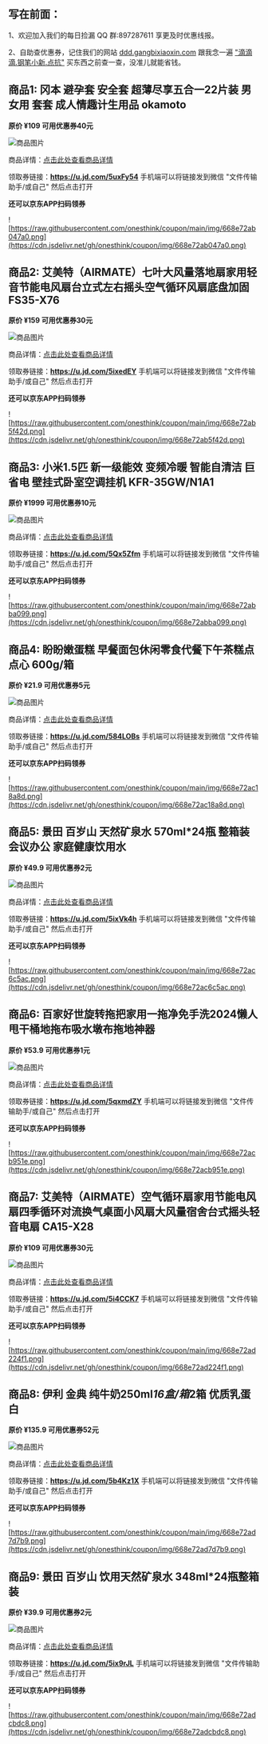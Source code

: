 ## 写在前面：

1、欢迎加入我们的每日捡漏 QQ 群:897287611 享更及时优惠线报。

2、自助查优惠券，记住我们的网站 [ddd.gangbixiaoxin.com](https://ddd.gangbixiaoxin.com) 跟我念一遍 ["滴滴滴.钢笔小新.点抗"](https://ddd.gangbixiaoxin.com) 买东西之前查一查，没准儿就能省钱。

## 商品1: 冈本 避孕套 安全套 超薄尽享五合一22片装 男女用 套套 成人情趣计生用品 okamoto

**原价 ¥109 可用优惠券40元**

![商品图片](http://img14.360buyimg.com/n1/jfs/t1/222386/7/33037/81438/665eb6a4F4b6df9c3/5748cc251e9d33c0.png)

商品详情：[点击此处查看商品详情](https://union-click.jd.com/jdc?e=1003156031&amp;p=JF8BAacJK1olXwIDVV5aDkIeB18IGloUXgUHUVZZDEMnRzBQRQQlBENHFRxWFlVMWzBeTA9KQl1XSwwDVFVPRjtUBAJQAVsMFgQZBCxgAGhpaBoWPkZyXTohexh2VzFPUxhgPGgAIygLfw9eSjFVQA5AXwVBAltKSEdjeh9tbChAH3FrNA4pazhIexpscjlMDwR0Nlc-ahJFRxt9YCl3XGZJICxVei9kAm18aVJFP1xxCyoCWitsYAxLbARpDnFxKwIpbDxKVhZWQSxeIW9gVDUBcDJjYRt7UgdjNGJhIxcmX3tSHTJubSlzWGRcUyUaaw8Wfh1aZSVlUQoyVW5eCUsQCmkPHVIQbTYCVG4LZksWAm4JGlsQWg4yVW5dDkgWBG8IHlIXXgQGZF5VD3vArtfdkerA1b_WytaKsezCitPchdMlbTYBZF5cCUkXB2gJGVslbQYBZF1tViUWUGkKGlkXWmhfHAkeVxJHWwEMElkcWg8GUW5fCUoVAV84KzxiXgFjJx9eawtnCgt0aAh0CVhFHB0oaSUVdBlebB9cFFhfDwsICkhUVWo4G2s)

领取券链接：**https://u.jd.com/5uxFy54** 手机端可以将链接发到微信 "文件传输助手/或自己" 然后点击打开

**还可以京东APP扫码领券**

![https://raw.githubusercontent.com/onesthink/coupon/main/img/668e72ab047a0.png](https://cdn.jsdelivr.net/gh/onesthink/coupon/img/668e72ab047a0.png)

## 商品2: 艾美特（AIRMATE）七叶大风量落地扇家用轻音节能电风扇台立式左右摇头空气循环风扇底盘加固 FS35-X76

**原价 ¥159 可用优惠券30元**

![商品图片](http://img14.360buyimg.com/n1/jfs/t1/232106/2/22643/203910/6687b121Ff6769968/4d3b4958093d10ac.jpg)

商品详情：[点击此处查看商品详情](https://union-click.jd.com/jdc?e=1003156031&amp;p=JF8BAa0JK1olXwIDV19UCkkXAV8IGloUVQAHXVtcAUInRzBQRQQlBENHFRxWFlVMWzBeTA9KQl1XSwwDVFVPRjtUBAJQAVsMFgQZBBBXaGtwWgQTVGB6AQ0nSS1VW2pgWQtmB2gAUF1ZSB1WAD9jfB9DFEJgA1ZKSEdjeh9tbChcHHFrAjcqe0tLexpsSzlMJQRhHFYkahFFRw9DYCx3XG5JIDxUWC9jd21raVJzP1xpEz1fWilsYAxLbARHO3FhIxkpCTxKVhZJRT1eJnF1My0DcDJjYRt7GxlhNG5kID02X3tRfjZJRyRrHGMLMjdDUjxlezteGzt1UQoyVW5eCUsQCmkPHVIQbTYCVG4fZhBCbWtdHlJFCFUEVF1aDUonAl8IHVgUWgYCUVdYAEgWM28AHGvC8L7X3u-IgPLDneffovzA1LrWytZtOHsUM28JGlkVWQEDVl5tOEsUM2w4RTUUDgEHXV5eDSVKSzhLRANID2gGXVpYD08XAl8KGloXXzYyZAUdY09vQjAOEj1tCFV4FTgfUE5_QT97QTUXWQUGFAgcCxt8ZCteUh93Cg4yVG4)

领取券链接：**https://u.jd.com/5ixedEY** 手机端可以将链接发到微信 "文件传输助手/或自己" 然后点击打开

**还可以京东APP扫码领券**

![https://raw.githubusercontent.com/onesthink/coupon/main/img/668e72ab5f42d.png](https://cdn.jsdelivr.net/gh/onesthink/coupon/img/668e72ab5f42d.png)

## 商品3: 小米1.5匹 新一级能效 变频冷暖  智能自清洁 巨省电 壁挂式卧室空调挂机 KFR-35GW/N1A1

**原价 ¥1999 可用优惠券10元**

![商品图片](http://img14.360buyimg.com/n1/jfs/t1/189819/33/45263/79625/668d03c1F33d9fd1d/3638d743e122226e.jpg)

商品详情：[点击此处查看商品详情](https://union-click.jd.com/jdc?e=1003156031&amp;p=JF8BAbAJK1olXwIDVF1aAE0WAl8IGloUXw4DUV1ZDEknRzBQRQQlBENHFRxWFlVMWzBeTA9KQl1XSwwDVFVPRjtUBAJQAVsMFgQZBAxrYC54RV5oXQBjDS42UTx-RWhLaCJvFWgAUlw2dDJCZzlYZA1oO29mIypKSEdjeh9tbCh-AnJrND0pazhSexpseTlMOQR2Nlc-ahF3RwxtYwt3FHJJIwZVeC9kAm1_Q1NlP1x-USo0VTtsYAxLbAR1Dn9xPx8qfDxKVhZJRTx3PmdrDS4WcDJjYRtreBxhAlBgIwcUX3tWRA1NHj5jLWV_CBsicjVXWhtJWxxlUQoyVW5eCUsQCmkPHVIQbTYCVG4fZp-WvbmImY290dCn0EKKs-_ApuA4GmsVWwUDU15dC0gQBG0LK1sdWjbV-eaIgvrCi9bchdPC5KHX3eKJlsMnM18LK1sUXAQCUFlcCksnM28LK1glA2gDB1hfCE4QBwFVUwxWBE1SCzBZAUkeC20MHmsXXAcAVm5tOAxrYC54RV5oXQBjDS42UTx-RWhLaCJvFWgAUlw2dDJCZzlYZA1oO29mIyptCHs)

领取券链接：**https://u.jd.com/5Qx5Zfm** 手机端可以将链接发到微信 "文件传输助手/或自己" 然后点击打开

**还可以京东APP扫码领券**

![https://raw.githubusercontent.com/onesthink/coupon/main/img/668e72abba099.png](https://cdn.jsdelivr.net/gh/onesthink/coupon/img/668e72abba099.png)

## 商品4: 盼盼嫩蛋糕 早餐面包休闲零食代餐下午茶糕点点心 600g/箱

**原价 ¥21.9 可用优惠券5元**

![商品图片](http://img14.360buyimg.com/n1/jfs/t1/149553/8/35124/176535/6684cadaF238ee5e8/825dc8638c322fdf.jpg)

商品详情：[点击此处查看商品详情](https://union-click.jd.com/jdc?e=1003156031&amp;p=JF8BAaUJK1olXwMKXFZdCk0RA18IGloVXAcEU1ZbDUInRzBQRQQlBENHFRxWFlVMWzBeTA9KQl1XSwwDVFVPRjtUBAJQAVsMFgQZBDd1diZJWzh0FnV9Nx4fCzRBWBYKQ1lSA2gAKTU9agp-ZCdaSBxiGUQLVRhKSEdjeh9tbDhyGXFdPA4pQTxLexpvYjlMIQR2HFc4ahF_RxttYwt3XGZJICxVey9jc21-eVJyP1x9EykCaCJsYAxLbAR9DnJhPwEpCTxKVhZJWDtNG1ZiI1dUcDJjYRt7UgdiNH5mIwcuX3tEcSRdfj1pNGVGVxYbVS0XcTFDUi5DUQoyVW5eCUsQCmkPHVIQbTYCVG4fZgpWVi0LGlsSbQcyVFheCUwXA2oBHVkUWjYCXFlt3-av1uW5ztOsiZiKg-f63cKr1_GAK2slXjYCVV9fCE8QAm0IK2sVXjYBZAAzCRgRAW8NHw97AE5VFwEHXxN5B2YNGlISVA8yVl9cCkknM190eS5cHEZhNRUudyhXQWx3TQBsX14AEwAzCjZ8Yw1JcjxdD1VFIxofAUpRM284)

领取券链接：**https://u.jd.com/584LOBs** 手机端可以将链接发到微信 "文件传输助手/或自己" 然后点击打开

**还可以京东APP扫码领券**

![https://raw.githubusercontent.com/onesthink/coupon/main/img/668e72ac18a8d.png](https://cdn.jsdelivr.net/gh/onesthink/coupon/img/668e72ac18a8d.png)

## 商品5: 景田 百岁山 天然矿泉水 570ml*24瓶 整箱装 会议办公 家庭健康饮用水

**原价 ¥49.9 可用优惠券2元**

![商品图片](http://img14.360buyimg.com/n1/jfs/t1/123217/25/3781/156071/5ed64652Eb21daf45/2bcd486e582b5c92.jpg)

商品详情：[点击此处查看商品详情](https://union-click.jd.com/jdc?e=1003156031&amp;p=JF8BAZkJK1olXwMKU11cDkgSBV8AH1gcWgUyEAEFVhQnWipNWhkeQxhZDAELXx9IHDRdBAlLARhaEQoBFxJSXzIGWQFRUU1UAyUHb0lNYW1rfVNiD3tKFi42bDNnawEKRAdRC3R9Ehc-ejlcURxySTkCHQp0LTo-cThoQRd9fCt3BAcANCxUbSlOUSt_biBmP09-HyovASxzdz0KbSkdLmRbLx0paj9weAxrWC18OVZ2N14BfEpgXjpxRQFiX19SNCk1VjNudwp8eCBLK29-Nyk-fxwnRDENYi9uIU5hXFkaeAlpcA1PQl1WCwoOZF9tC0oXBGYOHF0cWDYyVF5tSiVBUzBNTwQWXAUHZF9tCE0UAmgIG14cVAAKU25dAEwn1MKwztGkiI67gMDV3_Kw1ua0z8WdbTYyV25dCUoVA2sPGlkVbTYCV25eOBV5AjwAG1gRCgZsCRYKSxRKWSRmH1IQWgMAVVdtCkoWAW04K2teC1F5DjlfUikVYAkAbAloFURyPzoleCN5ATBUXw1nIkBLNywvQxlkeT1qK1sl)

领取券链接：**https://u.jd.com/5ixVk4h** 手机端可以将链接发到微信 "文件传输助手/或自己" 然后点击打开

**还可以京东APP扫码领券**

![https://raw.githubusercontent.com/onesthink/coupon/main/img/668e72ac6c5ac.png](https://cdn.jsdelivr.net/gh/onesthink/coupon/img/668e72ac6c5ac.png)

## 商品6: 百家好世旋转拖把家用一拖净免手洗2024懒人甩干桶地拖布吸水墩布拖地神器

**原价 ¥53.9 可用优惠券1元**

![商品图片](http://img14.360buyimg.com/n1/jfs/t1/187685/11/46639/164322/66743bf0F2b54116f/69537f191e79ebc0.jpg)

商品详情：[点击此处查看商品详情](https://union-click.jd.com/jdc?e=1003156031&amp;p=JF8BAa8JK1olXwIDV19UC04RBF8IGloUXAUDUV9YCksnRzBQRQQlBENHFRxWFlVMWzBeTA9KQl1XSwwDVFVPRjtUBAJQAVsMFgQZBBJRXRtxfAtpHQVqDAdaYU92SxV7Zj1GJ2gAERYqTg1gAhdgfQVeNWFrHxZKSEdjeh9tbChyH3JrNDspeyBQexpvYjlMGwRhJlYtahFrRxh9YCl3FGZJIjxVeC9kRW18aVJ8P19hFz00cC1sYAxLbARDDn9hLwIpUjxKVhZJWD1dPWVnJyUccDJjZhtraBtiX3phIC0iX3tzABxIHjJNGmUBLi4EVxdKRxtxfydlUQoyVW5eCUsQCmkPHVIQbTYCVG4fZp2_jLuXnI-B0dOL84frk5K2l18JK1sTXgcFVF5YAEoRAW84G1MSbdGv7IvXuZ6furuWk4ys-tOL6IrDgHsnM2w4G1oUXwYGU19fCHsnA2w4GGtLMwdRU1tUCEsTbTJATBhKAgVYOlpUDE8XA24MK1kUXAQAZG5tUQ1JdxZvSydVXm5aDVk0DCpfeRx1fQhvMwRHHCkbTjwWewduRRB9Om9JHG5dOA)

领取券链接：**https://u.jd.com/5qxmdZY** 手机端可以将链接发到微信 "文件传输助手/或自己" 然后点击打开

**还可以京东APP扫码领券**

![https://raw.githubusercontent.com/onesthink/coupon/main/img/668e72acb951e.png](https://cdn.jsdelivr.net/gh/onesthink/coupon/img/668e72acb951e.png)

## 商品7: 艾美特（AIRMATE）空气循环扇家用节能电风扇四季循环对流换气桌面小风扇大风量宿舍台式摇头轻音电扇 CA15-X28

**原价 ¥109 可用优惠券30元**

![商品图片](http://img14.360buyimg.com/n1/jfs/t1/226756/9/20973/110022/6687b0d9F3b47155f/7339ed8a0002915a.jpg)

商品详情：[点击此处查看商品详情](https://union-click.jd.com/jdc?e=1003156031&amp;p=JF8BAa0JK1olXwIDVFpfCksfAF8IGloUXQYFV1xZAUonRzBQRQQlBENHFRxWFlVMWzBeTA9KQl1XSwwDVFVPRjtUBAJQAVsMFgQZBE9sc2lsWAlUH15nBl8NDwlvRjNYbDJhHWgADwRVcxBgXg9cbAJcFFBWIV5KSEdjeh9tbCh2GnEALD4pa0tTexpsfTlMDwRiJlc-ahJjRwxDYwh3FGZJNBZVcS9ka21_U1JGP1xpEz4VaC9sYAxLbARtOX9hPxkpfDxKVhZJRT53WFZrDSJecDJjYRt7fBthX1RkIC0UX3tsAz13fx1pFGRyBAUAfR0Jdj1SfiFDUQoyVW5eCUsQCmkPHVIQbTYCVG4fZhBCbWtdHlJFCFUEVF1aDUonAl8IHVgUWgYCV11fC0kfM28AHGvC8L7X3u-IgPLDneffovzA1LrWytZtOHsUM28JGlkVWQEDVl5tOEsUM2w4RTUUDgAAVQ0KCiVKSzhLQh1LVGgGXVtfCkoSBl8KGloXXzYyZFomeE1zQD1JWQNwDwdSUxwlTRdHdAZ8WzUXBlwKLwUqVStDdDZBUg1BKAYyVG4)

领取券链接：**https://u.jd.com/5i4CCK7** 手机端可以将链接发到微信 "文件传输助手/或自己" 然后点击打开

**还可以京东APP扫码领券**

![https://raw.githubusercontent.com/onesthink/coupon/main/img/668e72ad224f1.png](https://cdn.jsdelivr.net/gh/onesthink/coupon/img/668e72ad224f1.png)

## 商品8: 伊利 金典 纯牛奶250ml*16盒/箱*2箱 优质乳蛋白

**原价 ¥135.9 可用优惠券52元**

![商品图片](http://img14.360buyimg.com/n1/jfs/t1/236167/13/20617/201785/6684c220Fb3570a3f/c01aadb6bfc58af5.jpg)

商品详情：[点击此处查看商品详情](https://union-click.jd.com/jdc?e=1003156031&amp;p=JF8BAdIJK1olXwIDVV5aC0MQAF8PHFkTXwEEVVpaCHtTXDdWRGtMGENDFlVDFhBPXDlfTwQKBlMdBgABFhNSVzMXQh5JAAhADhpRXi1ySwgIcz5TDlpqDy5Ub0htUQxaWA1wMwRKEBc7YTNeXm5ofxN1Kg8FEkkdBDwVaw98UjBLKllyMioEaxxwehR3bD9cGmNdLyEqby8RZydvZywUBEJnCzU0fEpeQwpXYCR2FAcFNzc1UDx0cDN8RA1FKWV1FSYoYz11WRsOfxIdAFNyPwErcSt0dAxvWC1sLVZ1HV4dazJNZgxrGwV2X1RlID0bDytuaw9xeC8SK2J2NikucwtgAQtrbCgVHH5yQFwoHEliMytqH1hILkV4MRkNfU1TXRB2ARhLCWYOWG5cOEgWA2gBHVwTVAMyZF5dOAp5A28MGlMUbQcyVFheCUwXA2oAH1IdVDYCXFlt3-av1uW5ztOsiZiKg-f63cKr1_GAK2slXjYCVV9fCE8QAm0IK2sVXjYBZAAzCRgfA20LHlp7AE5VFwEeCxh5B2YNHFoUXw8yVl9cCkknM19efT5dOgZqMRgOVCNMc2ZvGCFHPlRBAjszCgNTSglhYxJIXGZmHD4qAUxRM284)

领取券链接：**https://u.jd.com/5b4Kz1X** 手机端可以将链接发到微信 "文件传输助手/或自己" 然后点击打开

**还可以京东APP扫码领券**

![https://raw.githubusercontent.com/onesthink/coupon/main/img/668e72ad7d7b9.png](https://cdn.jsdelivr.net/gh/onesthink/coupon/img/668e72ad7d7b9.png)

## 商品9: 景田 百岁山 饮用天然矿泉水 348ml*24瓶整箱装

**原价 ¥39.9 可用优惠券2元**

![商品图片](http://img14.360buyimg.com/n1/jfs/t1/127575/24/3802/158577/5ed6463fEa786b5c7/ff8cc1a1993f8dce.jpg)

商品详情：[点击此处查看商品详情](https://union-click.jd.com/jdc?e=1003156031&amp;p=JF8BAZkJK1olXwMKU15UAUgQCl8AH1gcWgcyEAEFVhQnWipNWhkeQxhZDAELXx9IHDRdBAlLARhaEQoBFxJSXzIGWQFRUQFQJwcbCzVoaxFXZQxyLXRkLwYvfhkRZgEKUglOD3NjCgILcjEQXw1JbF8CHQp0LTo-cThoRxd9fCt3BAcANCxUbSlOUSt_biBmP09-HyovASxzdz0KbSkdLmRbLx0paj9weAxrWC18OVZ2N14BfEpgXjpxRQFiX19SNCk1VjNudwp8eCBLK29-Nyk-fxwnBjtJbQVAHQdhJFlHUSNCUwZTUllDGwoOZF9tC0oXBGYOHF0cWDYyVF5tSiVBUzBNTwQWXAUHZF9tCE0UAmgIG14dVA4AU25dAEwn1MKwztGkiI67gMDV3_Kw1ua0z8WdbTYyV25dCUoVA2sPGlkVbTYCV25eOBV5AjwNTFIdW1ZsCRYKSxRSVz9mH1IQXAMEVlptCkoWAW04K2sSD3VbEl0jdyNpXBFffCtnO31aJigPDi55ASZaQAlgPFheAiQnDxd1QhgMK1sl)

领取券链接：**https://u.jd.com/5ix9rJL** 手机端可以将链接发到微信 "文件传输助手/或自己" 然后点击打开

**还可以京东APP扫码领券**

![https://raw.githubusercontent.com/onesthink/coupon/main/img/668e72adcbdc8.png](https://cdn.jsdelivr.net/gh/onesthink/coupon/img/668e72adcbdc8.png)


